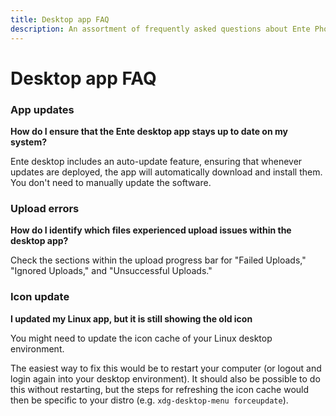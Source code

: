 ```yaml
---
title: Desktop app FAQ
description: An assortment of frequently asked questions about Ente Photos desktop app
---
```


# Desktop app FAQ

### App updates

**How do I ensure that the Ente desktop app stays up to date on my system?**

Ente desktop includes an auto-update feature, ensuring that whenever updates are
deployed, the app will automatically download and install them. You don't need
to manually update the software.

### Upload errors

**How do I identify which files experienced upload issues within the desktop app?**

Check the sections within the upload progress bar for "Failed Uploads," "Ignored
Uploads," and "Unsuccessful Uploads."

### Icon update

**I updated my Linux app, but it is still showing the old icon**

You might need to update the icon cache of your Linux desktop environment.

The easiest way to fix this would be to restart your computer (or logout and
login again into your desktop environment). It should also be possible to do
this without restarting, but the steps for refreshing the icon cache would then
be specific to your distro (e.g. `xdg-desktop-menu forceupdate`).
